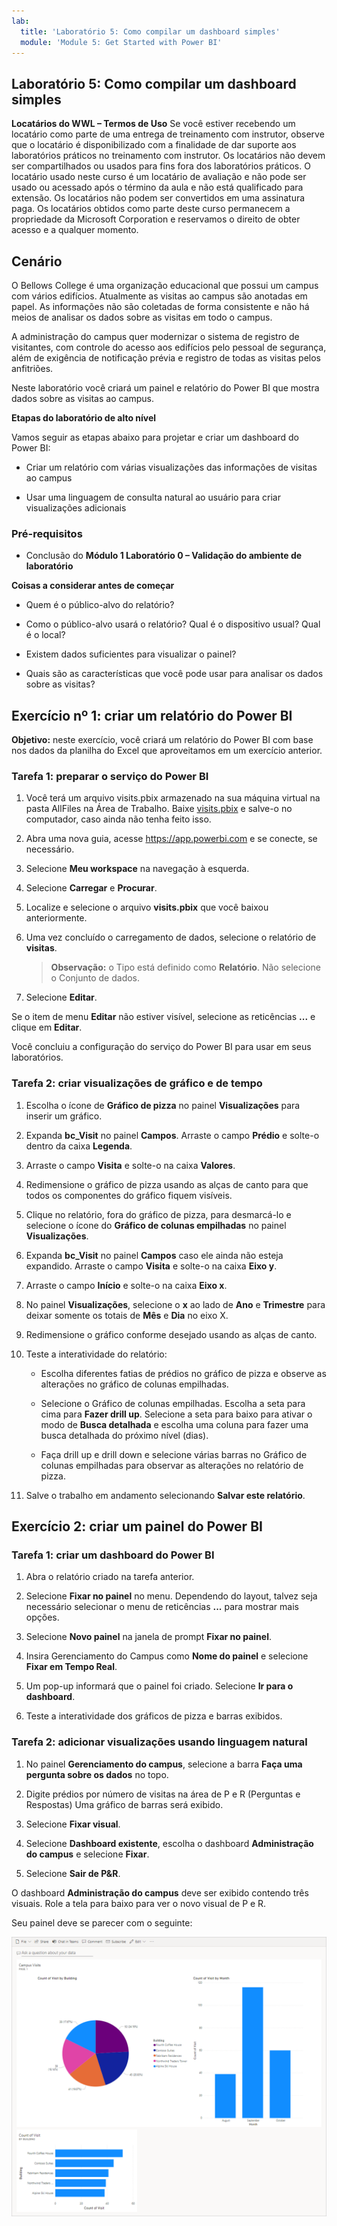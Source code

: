 ```yaml
---
lab:
  title: 'Laboratório 5: Como compilar um dashboard simples'
  module: 'Module 5: Get Started with Power BI'
---
```


## Laboratório 5: Como compilar um dashboard simples

**Locatários do WWL – Termos de Uso** Se você estiver recebendo um locatário como parte de uma entrega de treinamento com instrutor, observe que o locatário é disponibilizado com a finalidade de dar suporte aos laboratórios práticos no treinamento com instrutor. Os locatários não devem ser compartilhados ou usados para fins fora dos laboratórios práticos. O locatário usado neste curso é um locatário de avaliação e não pode ser usado ou acessado após o término da aula e não está qualificado para extensão. Os locatários não podem ser convertidos em uma assinatura paga. Os locatários obtidos como parte deste curso permanecem a propriedade da Microsoft Corporation e reservamos o direito de obter acesso e a qualquer momento. 

## Cenário

O Bellows College é uma organização educacional que possui um campus com vários edifícios. Atualmente as visitas ao campus são anotadas em papel. As informações não são coletadas de forma consistente e não há meios de analisar os dados sobre as visitas em todo o campus.

A administração do campus quer modernizar o sistema de registro de visitantes, com controle do acesso aos edifícios pelo pessoal de segurança, além de exigência de notificação prévia e registro de todas as visitas pelos anfitriões.

Neste laboratório você criará um painel e relatório do Power BI que mostra dados sobre as visitas ao campus.

**Etapas do laboratório de alto nível**

Vamos seguir as etapas abaixo para projetar e criar um dashboard do Power BI:

- Criar um relatório com várias visualizações das informações de visitas ao campus

- Usar uma linguagem de consulta natural ao usuário para criar visualizações adicionais

### Pré-requisitos

- Conclusão do **Módulo 1 Laboratório 0 – Validação do ambiente de laboratório**

**Coisas a considerar antes de começar**

- Quem é o público-alvo do relatório?

- Como o público-alvo usará o relatório? Qual é o dispositivo usual? Qual é o local?

- Existem dados suficientes para visualizar o painel?

- Quais são as características que você pode usar para analisar os dados sobre as visitas?

## Exercício nº 1: criar um relatório do Power BI

**Objetivo:** neste exercício, você criará um relatório do Power BI com base nos dados da planilha do Excel que aproveitamos em um exercício anterior.

### Tarefa 1: preparar o serviço do Power BI

1. Você terá um arquivo visits.pbix armazenado na sua máquina virtual na pasta AllFiles na Área de Trabalho. Baixe [visits.pbix](https://github.com/MicrosoftLearning/PL-900-Microsoft-Power-Platform-Fundamentals/raw/master/Allfiles/visits.pbix) e salve-o no computador, caso ainda não tenha feito isso.

1. Abra uma nova guia, acesse https://app.powerbi.com e se conecte, se necessário.

1. Selecione **Meu workspace** na navegação à esquerda.

1. Selecione **Carregar** e **Procurar**.

1. Localize e selecione o arquivo **visits.pbix** que você baixou anteriormente.

1. Uma vez concluído o carregamento de dados, selecione o relatório de **visitas**.

    >**Observação:** o Tipo está definido como **Relatório**. Não selecione o Conjunto de dados.

1. Selecione **Editar**.

Se o item de menu **Editar** não estiver visível, selecione as reticências **...** e clique em **Editar**.

Você concluiu a configuração do serviço do Power BI para usar em seus laboratórios.

### Tarefa 2: criar visualizações de gráfico e de tempo

1. Escolha o ícone de **Gráfico de pizza** no painel **Visualizações** para inserir um gráfico.

1. Expanda **bc_Visit** no painel **Campos**. Arraste o campo **Prédio** e solte-o dentro da caixa **Legenda**.

1. Arraste o campo **Visita** e solte-o na caixa **Valores**.

1. Redimensione o gráfico de pizza usando as alças de canto para que todos os componentes do gráfico fiquem visíveis.

1. Clique no relatório, fora do gráfico de pizza, para desmarcá-lo e selecione o ícone do **Gráfico de colunas empilhadas** no painel **Visualizações**.

1. Expanda **bc_Visit** no painel **Campos** caso ele ainda não esteja expandido. Arraste o campo **Visita** e solte-o na caixa **Eixo y**.

1. Arraste o campo **Início** e solte-o na caixa **Eixo x**.

1. No painel **Visualizações**, selecione o **x** ao lado de **Ano** e **Trimestre** para deixar somente os totais de **Mês** e **Dia** no eixo X.

1. Redimensione o gráfico conforme desejado usando as alças de canto.

1. Teste a interatividade do relatório:

    - Escolha diferentes fatias de prédios no gráfico de pizza e observe as alterações no gráfico de colunas empilhadas.

    - Selecione o Gráfico de colunas empilhadas. Escolha a seta para cima para **Fazer drill up**. Selecione a seta para baixo para ativar o modo de **Busca detalhada** e escolha uma coluna para fazer uma busca detalhada do próximo nível (dias).

    - Faça drill up e drill down e selecione várias barras no Gráfico de colunas empilhadas para observar as alterações no relatório de pizza.

1. Salve o trabalho em andamento selecionando **Salvar este relatório**.

## Exercício 2: criar um painel do Power BI

### Tarefa 1: criar um dashboard do Power BI

1. Abra o relatório criado na tarefa anterior.

1. Selecione **Fixar no painel** no menu. Dependendo do layout, talvez seja necessário selecionar o menu de reticências **...** para mostrar mais opções.

1. Selecione **Novo painel** na janela de prompt **Fixar no painel**.

1. Insira Gerenciamento do Campus como **Nome do painel** e selecione **Fixar em Tempo Real**.

1. Um pop-up informará que o painel foi criado. Selecione **Ir para o dashboard**.

1. Teste a interatividade dos gráficos de pizza e barras exibidos.

### Tarefa 2: adicionar visualizações usando linguagem natural

1. No painel **Gerenciamento do campus**, selecione a barra **Faça uma pergunta sobre os dados** no topo.

1. Digite prédios por número de visitas na área de P e R (Perguntas e Respostas) Uma gráfico de barras será exibido.

1. Selecione **Fixar visual**.

1. Selecione **Dashboard existente**, escolha o dashboard **Administração do campus** e selecione **Fixar**.

1. Selecione **Sair de P&amp;R**.

O dashboard **Administração do campus** deve ser exibido contendo três visuais. Role a tela para baixo para ver o novo visual de P e R.

Seu painel deve se parecer com o seguinte:

[![Captura de tela do painel recém-criado](media/lab-5-power-bi-01.png)](https://github.com/MicrosoftLearning/PL-900-Microsoft-Power-Platform-Fundamentals/blob/master/Instructions/Labs/media/5-powerbi-result.png)

 
